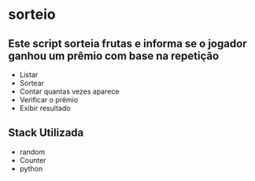 # sorteio

## Este script sorteia frutas e informa se o jogador ganhou um prêmio com base na repetição
- Listar
- Sortear
- Contar quantas vezes aparece
- Verificar o prêmio
- Exibir resultado

## Stack Utilizada
- random
- Counter
- python
